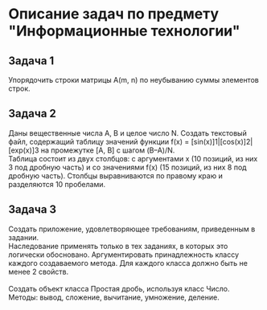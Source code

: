 # Описание задач по предмету "Информационные технологии"

## Задача 1

Упорядочить строки матрицы A(m, n) по неубыванию суммы элементов строк.


## Задача 2

Даны вещественные числа A, B и целое число N. Создать текстовый файл, содержащий таблицу значений функции f(x) = [sin(x)]1|[cos(x)]2|[exp(x)]3 на промежутке [A, B] с шагом (B–A)/N.</br>Таблица состоит из двух столбцов: с аргументами x (10 позиций, из них 3 под дробную часть) и со значениями f(x) (15 позиций, из них 8 под дробную часть). Столбцы выравниваются по правому краю и разделяются 10 пробелами.

## Задача 3

Создать приложение, удовлетворяющее требованиям, приведенным в задании.</br>
Наследование применять только в тех заданиях, в которых это логически обосновано. Аргументировать принадлежность классу каждого создаваемого метода. Для каждого класса должно быть не менее 2 свойств.</br>  
Создать объект класса Простая дробь, используя класс Число.  
Методы: вывод, сложение, вычитание, умножение, деление.
